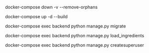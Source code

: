 docker-compose down -v --remove-orphans

docker-compose up -d --build

docker-compose exec backend python manage.py migrate

docker-compose exec backend python manage.py load_ingredients

docker-compose exec backend python manage.py createsuperuser

